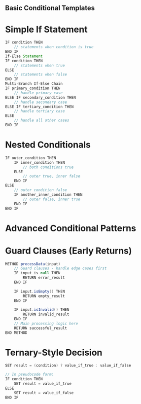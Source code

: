## Basic Conditional Templates

# Simple If Statement
```java
IF condition THEN
    // statements when condition is true
END IF
If-Else Statement
IF condition THEN
    // statements when true
ELSE
    // statements when false
END IF
Multi-Branch If-Else Chain
IF primary_condition THEN
    // handle primary case
ELSE IF secondary_condition THEN
    // handle secondary case
ELSE IF tertiary_condition THEN
    // handle tertiary case
ELSE
    // handle all other cases
END IF
```

# Nested Conditionals
```java
IF outer_condition THEN
    IF inner_condition THEN
        // both conditions true
    ELSE
        // outer true, inner false
    END IF
ELSE
    // outer condition false
    IF another_inner_condition THEN
        // outer false, inner true
    END IF
END IF
```
# Advanced Conditional Patterns
# Guard Clauses (Early Returns)
```java
METHOD processData(input)
    // Guard clauses - handle edge cases first
    IF input is null THEN
        RETURN error_result
    END IF
    
    IF input.isEmpty() THEN
        RETURN empty_result
    END IF
    
    IF input.isInvalid() THEN
        RETURN invalid_result
    END IF
    // Main processing logic here
    RETURN successful_result
END METHOD
```
# Ternary-Style Decision
```java
SET result = (condition) ? value_if_true : value_if_false

// In pseudocode form:
IF condition THEN
    SET result = value_if_true
ELSE
    SET result = value_if_false
END IF
```
